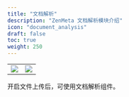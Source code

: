 ```yaml
---
title: "文档解析"
description: "ZenMeta 文档解析模块介绍"
icon: "document_analysis"
draft: false
toc: true
weight: 250
---
```


| | |
| --- | --- |
| ![](/imgs/document_analysis1.png) | ![](/imgs/document_analysis2.png) |

开启文件上传后，可使用文档解析组件。